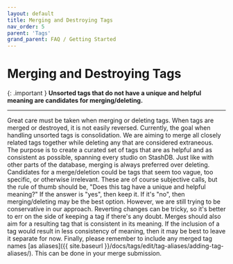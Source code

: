 ```yaml
---
layout: default
title: Merging and Destroying Tags
nav_order: 5
parent: 'Tags'
grand_parent: FAQ / Getting Started
---
```


# Merging and Destroying Tags

{: .important }
**Unsorted tags that do not have a unique and helpful meaning are candidates for merging/deleting.**

---

Great care must be taken when merging or deleting tags. When tags are merged or destroyed, it is not easily reversed. Currently, the goal when handling unsorted tags is consolidation. We are aiming to merge all closely related tags together while deleting any that are considered extraneous. The purpose is to create a curated set of tags that are as helpful and as consistent as possible, spanning every studio on StashDB. Just like with other parts of the database, merging is always preferred over deleting. Candidates for a merge/deletion could be tags that seem too vague, too specific, or otherwise irrelevant. These are of course subjective calls, but the rule of thumb should be, "Does this tag have a unique and helpful meaning?" If the answer is "yes", then keep it. If it's "no", then merging/deleting may be the best option. However, we are still trying to be conservative in our approach. Reverting changes can be tricky, so it's better to err on the side of keeping a tag if there's any doubt. Merges should also aim for a resulting tag that is consistent in its meaning. If the inclusion of a tag would result in less consistency of meaning, then it may be best to leave it separate for now. Finally, please remember to include any merged tag names [as aliases]({{ site.baseurl }}/docs/tags/edit/tag-aliases/adding-tag-aliases/). This can be done in your merge submission.

